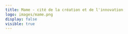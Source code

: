 ```yaml
---
title: Mame - cité de la création et de l'innovation
logo: images/mame.png
display: false
visible: true
---
```

